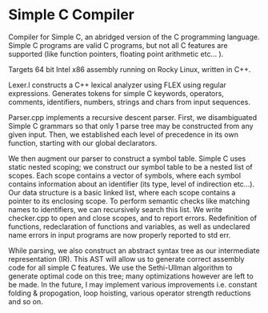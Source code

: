 # Simple C Compiler
 
Compiler for Simple C, an abridged version of the C programming language. Simple C programs are valid C programs, but not all C features are supported (like function pointers, floating point arithmetic etc... ).

Targets 64 bit Intel x86 assembly running on Rocky Linux, written in C++.

Lexer.l constructs a C++ lexical analyzer using FLEX using regular expressions. Generates tokens for simple C keywords, operators, comments, identifiers, numbers, strings and chars from input sequences.

Parser.cpp implements a recursive descent parser. First, we disambiguated Simple C grammars so that only 1 parse tree may be constructed from any given input. Then, we established each level of precedence in its own function, starting with our global declarators. 

We then augment our parser to construct a symbol table. Simple C uses static nested scoping; we construct our symbol table to be a nested list of scopes. Each scope contains a vector of symbols, where each symbol contains information about an identifier (its type, level of indirection etc...). Our data structure is a basic linked list, where each scope contains a pointer to its enclosing scope. To perform semantic checks like matching names to identifiers, we can recursively search this list. We write checker.cpp to open and close scopes, and to report errors. Redefinition of functions, redeclaration of functions and variables, as well as undeclared name errors in input programs are now properly reported to std err.

While parsing, we also construct an abstract syntax tree as our intermediate representation (IR). This AST will allow us to generate correct assembly code for all simple C features. We use the Sethi-Ullman algorithm to generate optimal code on this tree; many optimizations however are left to be made. In the future, I may implement various improvements i.e. constant folding & propogation, loop hoisting, various operator strength reductions and so on. 
